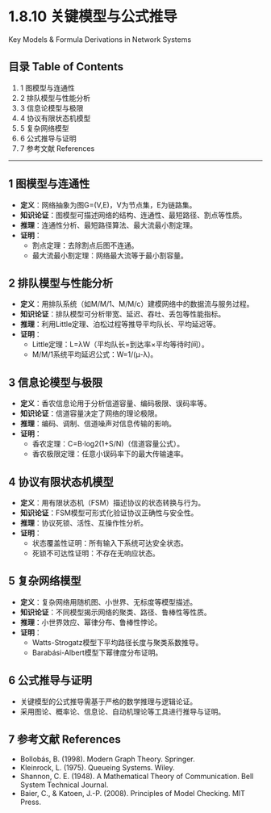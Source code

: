 # 1.8.10 关键模型与公式推导

Key Models & Formula Derivations in Network Systems

## 目录 Table of Contents

1. 1 图模型与连通性
2. 2 排队模型与性能分析
3. 3 信息论模型与极限
4. 4 协议有限状态机模型
5. 5 复杂网络模型
6. 6 公式推导与证明
7. 7 参考文献 References

---

## 1 图模型与连通性

- **定义**：网络抽象为图G=(V,E)，V为节点集，E为链路集。
- **知识论证**：图模型可描述网络的结构、连通性、最短路径、割点等性质。
- **推理**：连通性分析、最短路径算法、最大流最小割定理。
- **证明**：
  - 割点定理：去除割点后图不连通。
  - 最大流最小割定理：网络最大流等于最小割容量。

## 2 排队模型与性能分析

- **定义**：用排队系统（如M/M/1、M/M/c）建模网络中的数据流与服务过程。
- **知识论证**：排队模型可分析带宽、延迟、吞吐、丢包等性能指标。
- **推理**：利用Little定理、泊松过程等推导平均队长、平均延迟等。
- **证明**：
  - Little定理：L=λW（平均队长=到达率×平均等待时间）。
  - M/M/1系统平均延迟公式：W=1/(μ-λ)。

## 3 信息论模型与极限

- **定义**：香农信息论用于分析信道容量、编码极限、误码率等。
- **知识论证**：信道容量决定了网络的理论极限。
- **推理**：编码、调制、信道噪声对信息传输的影响。
- **证明**：
  - 香农定理：C=B·log2(1+S/N)（信道容量公式）。
  - 香农极限定理：任意小误码率下的最大传输速率。

## 4 协议有限状态机模型

- **定义**：用有限状态机（FSM）描述协议的状态转换与行为。
- **知识论证**：FSM模型可形式化验证协议正确性与安全性。
- **推理**：协议死锁、活性、互操作性分析。
- **证明**：
  - 状态覆盖性证明：所有输入下系统可达安全状态。
  - 死锁不可达性证明：不存在无响应状态。

## 5 复杂网络模型

- **定义**：复杂网络用随机图、小世界、无标度等模型描述。
- **知识论证**：不同模型揭示网络的聚类、路径、鲁棒性等性质。
- **推理**：小世界效应、幂律分布、鲁棒性悖论。
- **证明**：
  - Watts-Strogatz模型下平均路径长度与聚类系数推导。
  - Barabási-Albert模型下幂律度分布证明。

## 6 公式推导与证明

- 关键模型的公式推导需基于严格的数学推理与逻辑论证。
- 采用图论、概率论、信息论、自动机理论等工具进行推导与证明。

## 7 参考文献 References

- Bollobás, B. (1998). Modern Graph Theory. Springer.
- Kleinrock, L. (1975). Queueing Systems. Wiley.
- Shannon, C. E. (1948). A Mathematical Theory of Communication. Bell System Technical Journal.
- Baier, C., & Katoen, J.-P. (2008). Principles of Model Checking. MIT Press.
